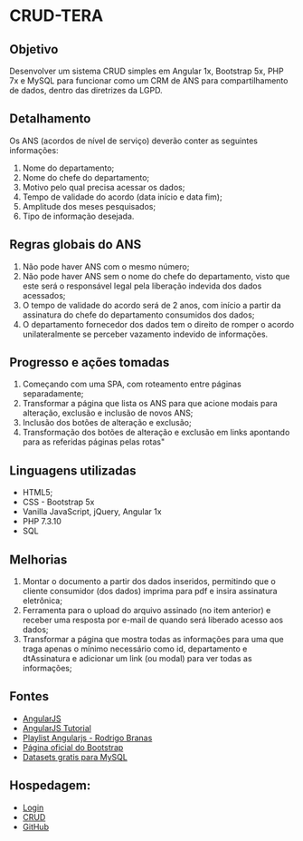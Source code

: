 # CRUD-TERA

## Objetivo

Desenvolver um sistema CRUD simples em Angular 1x, Bootstrap 5x, PHP 7x e MySQL para funcionar como um CRM de ANS para compartilhamento de dados, dentro das diretrizes da LGPD.

## Detalhamento

Os ANS (acordos de nível de serviço) deverão conter as seguintes informações:
1. Nome do departamento;
2. Nome do chefe do departamento;
3. Motivo pelo qual precisa acessar os dados;
4. Tempo de validade do acordo (data início e data fim);
5. Amplitude dos meses pesquisados;
6. Tipo de informação desejada.

## Regras globais do ANS

1. Não pode haver ANS com o mesmo número;
2. Não pode haver ANS sem o nome do chefe do departamento, visto que este será o responsável legal pela liberação indevida dos dados acessados;
3. O tempo de validade do acordo será de 2 anos, com início a partir da assinatura do chefe do departamento consumidos dos dados;
4. O departamento fornecedor dos dados tem o direito de romper o acordo unilateralmente se perceber vazamento indevido de informações.

## Progresso e ações tomadas

1. Começando com uma SPA, com roteamento entre páginas separadamente;
2. Transformar a página que lista os ANS para que acione modais para alteração, exclusão e inclusão de novos ANS;
3. Inclusão dos botões de alteração e exclusão;
4. Transformação dos botões de alteração e exclusão em links apontando para as referidas páginas pelas rotas"

## Linguagens utilizadas

* HTML5;
* CSS - Bootstrap 5x
* Vanilla JavaScript, jQuery, Angular 1x
* PHP 7.3.10
* SQL

## Melhorias
1. Montar o documento a partir dos dados inseridos, permitindo que o cliente consumidor (dos dados) imprima para pdf e insira assinatura eletrônica;
2. Ferramenta para o upload do arquivo assinado (no item anterior) e receber uma resposta por e-mail de quando será liberado acesso aos dados;
3. Transformar a página que mostra todas as informações para uma que traga apenas o mínimo necessário como id, departamento e dtAssinatura e adicionar um link (ou modal) para ver todas as informações;

## Fontes
* [AngularJS](https://angularjs.org/)
* [AngularJS Tutorial](https://www.tutlane.com/tutorial/angularjs)
* [Playlist Angularjs - Rodrigo Branas](https://www.youtube.com/watch?v=_y7rKxqPoyg&t=25s) 
* [Página oficial do Bootstrap](https://getbootstrap.com/docs/5.3/getting-started/introduction/)
* [Datasets gratis para MySQL](https://www.databasestar.com/free-data-sets/)


## Hospedagem: 
* [Login](http://asdfool.com.br/index.html) 
* [CRUD](http://asdfool.com.br/index.html/#!/mostra) 
* [GitHub](https://github.com/limasq/tera.git)